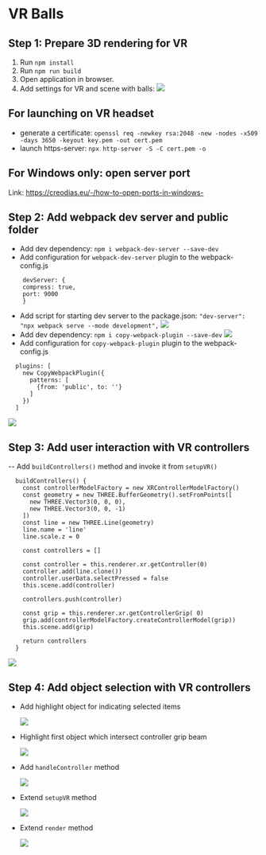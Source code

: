 # VR Balls

## Step 1: Prepare 3D rendering for VR
1. Run `npm install`
2. Run `npm run build`
3. Open application in browser.
4. Add settings for VR and scene with balls: ![](docs/step1.png)

## For launching on VR headset
- generate a certificate: `openssl req -newkey rsa:2048 -new -nodes -x509 -days 3650 -keyout key.pem -out cert.pem`
- launch https-server: `npx http-server -S -C cert.pem -o`

## For Windows only: open server port
Link: https://creodias.eu/-/how-to-open-ports-in-windows-


## Step 2: Add webpack dev server and public folder

- Add dev dependency: `npm i webpack-dev-server --save-dev`
- Add configuration for `webpack-dev-server` plugin to the webpack-config.js
```
    devServer: {
    compress: true,
    port: 9000
    }
```
- Add script for starting dev server to the package.json: `"dev-server": "npx webpack serve --mode development",`
  ![](docs/step2-1.png)
- Add dev dependency: `npm i copy-webpack-plugin --save-dev`
  ![](docs/step2-2.png)
- Add configuration for `copy-webpack-plugin` plugin to the webpack-config.js
```
  plugins: [
    new CopyWebpackPlugin({
      patterns: [
        {from: 'public', to: ''}
      ]
    })
  ]
```

![](docs/step2-3.png)

## Step 3: Add user interaction with VR controllers

-- Add `buildControllers()` method and invoke it from `setupVR()`
```
  buildControllers() {
    const controllerModelFactory = new XRControllerModelFactory()
    const geometry = new THREE.BufferGeometry().setFromPoints([
      new THREE.Vector3(0, 0, 0),
      new THREE.Vector3(0, 0, -1)
    ])
    const line = new THREE.Line(geometry)
    line.name = 'line'
    line.scale.z = 0

    const controllers = []

    const controller = this.renderer.xr.getController(0)
    controller.add(line.clone())
    controller.userData.selectPressed = false
    this.scene.add(controller)

    controllers.push(controller)

    const grip = this.renderer.xr.getControllerGrip( 0)
    grip.add(controllerModelFactory.createControllerModel(grip))
    this.scene.add(grip)

    return controllers
  }
```
![](docs/step3-1.png)

## Step 4: Add object selection with VR controllers

- Add highlight object for indicating selected items

  ![](docs/step4-1.png)

- Highlight first object which intersect controller grip beam

  ![](docs/step4-2.png)

- Add `handleController` method

  ![](docs/step4-3.png)

- Extend `setupVR` method

  ![](docs/step4-4.png)

- Extend `render` method

  ![](docs/step4-5.png)